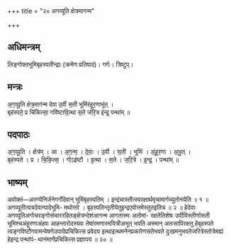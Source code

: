 +++
title = "२० अगव्यूति क्षेत्रमागन्म"

+++
## अधिमन्त्रम्
लिङ्गोक्तभूमिबृहस्पतीन्द्राः (क्रमेण प्रतिपादं)। गर्गः। त्रिष्टुप्।

## मन्त्रः
अ॒ग॒व्यू॒ति क्षेत्र॒माग॑न्म देवा उ॒र्वी स॒ती भूमि॑रंहूर॒णाभू॑त् ।  
बृह॑स्पते॒ प्र चि॑कित्सा॒ गवि॑ष्टावि॒त्था स॒ते ज॑रि॒त्र इ॑न्द्र॒ पन्था॑म् ॥

## पदपाठः
अ॒ग॒व्यू॒ति । क्षेत्र॑म् । आ । अ॒ग॒न्म॒ । दे॒वाः॒ । उ॒र्वी । स॒ती । भूमिः॑ । अं॒हू॒र॒णा । अ॒भू॒त् ।  
बृह॑स्पते । प्र । चि॒कि॒त्स॒ । गोऽइ॑ष्टौ । इ॒त्था । स॒ते । ज॒रि॒त्रे । इ॒न्द्र॒ । पन्था॑म् ॥

## भाष्यम्
अवोक्तं—अरण्येनिर्जनेगर्गोदेवान् भूमिंबृहस्पतिम् । इन्द्रंचास्तौत्स्वरक्षार्थमृचामार्गच्युतोनयेति ॥ १ ॥ अगव्यूतीत्यत्रदेवान्पादेभूमि- मथोत्तरे । बृहस्पतिन्तृतीयेतुइन्द्रएवोत्तमेस्तुतइतिच ॥ २ ॥ हेदेवाः अगव्यूतिअगोचरङ्गोसंचाररहितङ्क्षेत्रन्देशंआगन्म आगतास्मः अतोमां- रक्षतेतिशेषः उर्वीविस्तीर्णासती भूमिश्चअंहूरणाअंहवः आहन्तारोदस्यवः तेषांरमणारमयित्रीअभूत् भवति अस्मान् अतःसापिरक्षतु हेबृहस्पते त्वङ्गविष्टौगवामन्वेषणेउपायेप्रचिकित्स प्रवेदय इत्थाइत्थमनेनप्रकारेणसतेभवते दुःखमनुभवतेजरित्रेस्तोत्रेमह्यं हेइन्द्र पन्थांपं- थानंमार्गंप्रचिकित्स प्रज्ञापय ॥ २० ॥